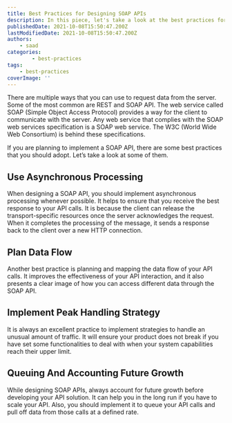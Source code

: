 ```yaml
---
title: Best Practices for Designing SOAP APIs
description: In this piece, let's take a look at the best practices for designing a SOAP API.
publishedDate: 2021-10-08T15:50:47.200Z
lastModifiedDate: 2021-10-08T15:50:47.200Z
authors:
    - saad
categories:
		- best-practices
tags:
    - best-practices
coverImage: ''
---
```


<Lead>
	There are multiple ways that you can use to request data from the server.
	Some of the most common are REST and SOAP API. The web service called SOAP
	(Simple Object Access Protocol) provides a way for the client to communicate
	with the server. Any web service that complies with the SOAP web services
	specification is a SOAP web service. The W3C (World Wide Web Consortium) is
	behind these specifications.
</Lead>

If you are planning to implement a SOAP API, there are some best practices that you should adopt. Let’s take a look at some of them.

## Use Asynchronous Processing

When designing a SOAP API, you should implement asynchronous processing whenever possible. It helps to ensure that you receive the best response to your API calls. It is because the client can release the transport-specific resources once the server acknowledges the request. When it completes the processing of the message, it sends a response back to the client over a new HTTP connection.

## Plan Data Flow

Another best practice is planning and mapping the data flow of your API calls. It improves the effectiveness of your API interaction, and it also presents a clear image of how you can access different data through the SOAP API.

## Implement Peak Handling Strategy

It is always an excellent practice to implement strategies to handle an unusual amount of traffic. It will ensure your product does not break if you have set some functionalities to deal with when your system capabilities reach their upper limit.

## Queuing And Accounting Future Growth

While designing SOAP APIs, always account for future growth before developing your API solution. It can help you in the long run if you have to scale your API. Also, you should implement it to queue your API calls and pull off data from those calls at a defined rate.
